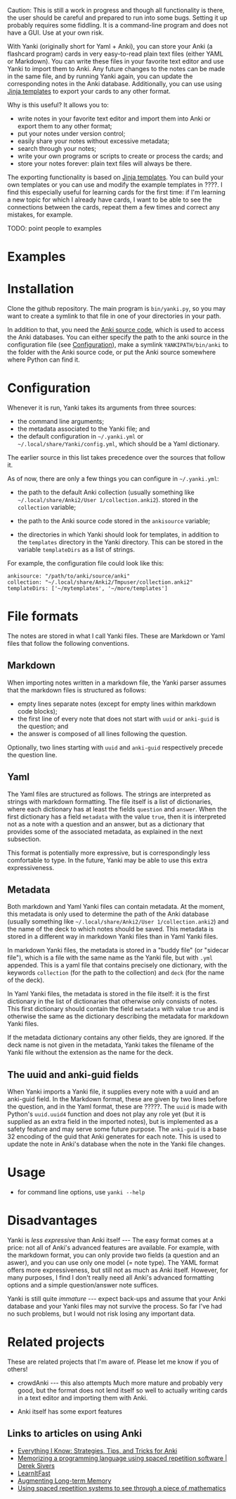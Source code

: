 Caution: This is still a work in progress and though all functionality is there,
the user should be careful and prepared to run into some bugs.
Setting it up probably requires some fiddling.
It is a command-line program and does not have a GUI.
Use at your own risk.

With Yanki (originally short for Yaml + Anki),
you can store your Anki (a flashcard program)
cards in very easy-to-read plain text files
(either YAML or Markdown).
You can write these files in your favorite text editor
and use Yanki to import them to Anki.
Any future changes to the notes can be made in the same file,
and by running Yanki again, you can update the corresponding notes in the Anki database.
Additionally, you can use
using [Jinja templates](http://jinja.pocoo.org/)
to export your cards to any other format.

Why is this useful? It allows you to:

- write notes in your favorite text editor and import them into Anki or export them to any other format;
- put your notes under version control;
- easily share your notes without excessive metadata;
- search through your notes;
- write your own programs or scripts to create or process the cards; and
- store your notes forever: plain text files will always be there.

The exporting functionality is based on [Jinja templates](http://jinja.pocoo.org/).
You can build your own templates or you can use and modify the example templates in ????.
I find this especially useful for learning cards for the first time:
if I'm learning a new topic for which I already have cards,
I want to be able to see the connections between the cards,
repeat them a few times
and correct any mistakes, for example.

TODO: point people to examples

# Examples

# Installation

Clone the github repository. The main program is `bin/yanki.py`, so you may want to create a symlink to that file in one of your directories in your path.

In addition to that, you need the [Anki source code](https://github.com/dae/anki),
which is used to access the Anki databases.
You can either specify the path to the anki  source in the configuration file
(see [Configuration](#Configuration)),
make a symlink `YANKIPATH/bin/anki` to the folder with the Anki source code,
or put the Anki source somewhere where Python can find it.


# Configuration

Whenever it is run,
Yanki takes its arguments from three sources:

- the command line arguments;
- the metadata associated to the Yanki file; and
- the default configuration in `~/.yanki.yml` or `~/.local/share/Yanki/config.yml`,
which should be a Yaml dictionary.

The earlier source in this list takes precedence over the sources that follow it.

As of now, there are only a few things you can configure in `~/.yanki.yml`:

- the path to the default Anki collection
(usually something like `~/.local/share/Anki2/User 1/collection.anki2`).
stored in the `collection` variable;

- the path to the Anki source code
stored in the `ankisource` variable;

- the directories in which Yanki should look for templates,
in addition to the `templates` directory in the Yanki directory.
This can be stored in the variable `templateDirs`
as a list of strings.

For example, the configuration file could look like this:

```
ankisource: "/path/to/anki/source/anki"
collection: "~/.local/share/Anki2/Tmpuser/collection.anki2"
templateDirs: ['~/mytemplates', '~/more/templates']
```

# File formats

The notes are stored in what I call Yanki files.
These are Markdown or Yaml files that follow the following conventions.

## Markdown

When importing notes written in a markdown file, the Yanki parser assumes that the markdown files is structured as follows:

- empty lines separate notes (except for empty lines within markdown code blocks);
- the first line of every note that does not start with `uuid` or `anki-guid` is the question; and
- the answer is composed of all lines following the question.

Optionally, two lines starting with `uuid` and `anki-guid` respectively precede the question line.

## Yaml

The Yaml files are structured as follows.
The strings are interpreted as strings with markdown formatting.
The file itself is a list of dictionaries,
where each dictionary has at least the fields `question` and `answer`.
When the first dictionary has a field `metadata` with the value `true`,
then it is interpreted not as a note with a question and an answer,
but as a dictionary that provides some of the associated metadata,
as explained in the next subsection.

This format is potentially more expressive,
but is correspondingly less comfortable to type.
In the future, Yanki may be able to use this extra expressiveness.


## Metadata

Both markdown and Yaml Yanki files can contain metadata.
At the moment, this metadata is only used to determine
the path of the Anki database
(usually something like `~/.local/share/Anki2/User 1/collection.anki2`)
and the name of the deck to which notes should be saved.
This metadata is stored in a different way in markdown Yanki files than in Yaml Yanki files.

In markdown Yanki files,
the metadata is stored in a "buddy file" (or "sidecar file"),
which is a file with the same name as the Yanki file, but with `.yml` appended.
This is a yaml file that contains precisely one dictionary,
with the keywords `collection` (for the path to the collection)
and `deck` (for the name of the deck).

In Yaml Yanki files,
the metadata is stored in the file itself:
it is the first dictionary in the list of dictionaries that otherwise only consists of notes.
This first dictionary should contain the field `metadata` with value `true`
and is otherwise the same as the dictionary describing the metadata for markdown Yanki files.

If the metadata dictionary contains any other fields,
they are ignored.
If the deck name is not given in the metadata,
Yanki takes the filename of the Yanki file without the extension as the name for the deck.


## The uuid and anki-guid fields

When Yanki imports a Yanki file, it supplies every note with a uuid and an anki-guid field.
In the Markdown format, these are given by two lines before the question, and in the Yaml format,
these are ?????.
The `uuid` is made with Python's `uuid.uuid4` function and does not play any role yet
(but it is supplied as an extra field in the imported notes),
but is implemented as a safety feature and may serve some future purpose.
The `anki-guid` is a base 32 encoding of the guid that Anki generates for each note.
This is used to update the note in Anki's database when the note in the Yanki file changes.



# Usage

- for command line options, use `yanki --help`

# Disadvantages

Yanki is *less expressive* than Anki itself ---
The easy format comes at a price:
not all of Anki's advanced features are available.
For example, with the markdown format,
you can only provide two fields (a question and an aswer),
and you can use only one model (= note type).
The YAML format offers more expressiveness,
but still not as much as Anki itself.
However, for many purposes, I find I don't really need all Anki's advanced formatting options
and a simple question/answer note suffices.

Yanki is still quite *immature*  ---
expect back-ups and assume that your Anki database and your Yanki files may not survive the process.
So far I've had no such problems, but I would not risk losing any important data.

# Related projects

These are related projects that I'm aware of. Please let me know if you of others!

- crowdAnki
--- this also attempts 
Much more mature and probably very good,
but the format does not lend itself so well to actually writing cards in a text editor and importing them with Anki.

- Anki itself has some export features 

## Links to articles on using Anki

- [Everything I Know: Strategies, Tips, and Tricks for Anki](https://senrigan.io/blog/everything-i-know-strategies-tips-and-tricks-for-spaced-repetition-anki/?utm_source=hackernewsletter&utm_medium=email&utm_term=fav)
- [Memorizing a programming language using spaced repetition software | Derek Sivers](https://sivers.org/srs)
- [LearnItFast](https://learnitfast.io/#/)
- [Augmenting Long-term Memory](http://augmentingcognition.com/ltm.html)
- [Using spaced repetition systems to see through a piece of mathematics](http://cognitivemedium.com/srs-mathematics)

